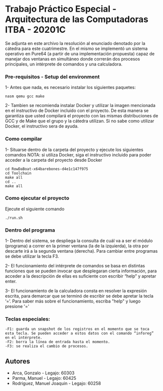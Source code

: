 # Trabajo Práctico Especial - Arquitectura de las Computadoras ITBA - 20201C

Se adjunta en este archivo la resolución al enunciado denotado por la cátedra para este cuatrimestre. En el mismo se implementó un sistema operativo en Pure64 (a partir de una implementación propuesta) capaz de manejar dos ventanas en simultáneo donde correrán dos procesos principales, un intérprete de comandos y una calculadora.

### Pre-requisitos - Setup del environment

1- Antes que nada, es necesario instalar los siguientes paquetes:

```
nasm qemu gcc make
```

2- Tambien se recomienda instalar Docker y utilizar la imagen mencionada en el instructivo de Docker incluido con el proyecto. De esta manera se garantiza que usted compilará el proyecto con las mismas distribuciones de GCC y de Make que el grupo y la cátedra utilizan. Si no sabe como utilizar Docker, el instructivo sera de ayuda.

### Como compilar

1- Situarse dentro de la carpeta del proyecto y ejecute los siguientes comandos
NOTA: si utiliza Docker, siga el instructivo incluido para poder acceder a la carpeta del proyecto desde Docker

```
cd RowDaBoat-x64barebones-d4e1c147f975
cd Toolchain
make all
cd ..
make all
```

### Como ejecutar el proyecto

Ejecute el siguiente comando

```
./run.sh
```

### Dentro del programa

1- Dentro del sistema, se despliega la consulta de cuál va a ser el módulo (programa) a correr en la primer ventana (la de la izquierda), la otra por descarte irá a la segunda ventana (derecha). Para cambiar entre programas se debe utilizar la tecla F3.

2- El funcionamiento del intérprete de comandos se basa en distintas funciones que se pueden invocar que desplegaran cierta información, para acceder a la descripción de ellas es suficiente con escribir “help” y apretar enter.

3- El funcionamiento de la calculadora consta en resolver la expresión escrita, para demarcar que se terminó de escribir se debe apretar la tecla ‘=’. Para saber más sobre el funcionamiento, escriba "help" y luego presione '='

### Teclas especiales:

	-F1: guarda un snapshot de los registros en el momento que se toca esta tecla. Se pueden acceder a estos datos con el comando “inforeg” en el intérprete.
	-F2: borra la línea de entrada hasta el momento.
	-F3: se realiza el cambio de procesos.

## Autores

* Arca, Gonzalo - Legajo: 60303
* Parma, Manuel - Legajo: 60425
* Rodriguez, Manuel Joaquin - Legajo: 60258
